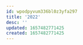 ```yaml
---
id: wpodpyvum336bl0z3yfa297
title: '2022'
desc: ''
updated: 1657482771425
created: 1657482771425
---
```


